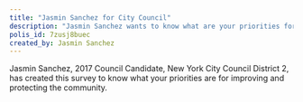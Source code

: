 ```yaml
---
title: "Jasmin Sanchez for City Council"
description: "Jasmin Sanchez wants to know what are your priorities for improving and protecting the community? Your voice matters. Tell us what you feel. Vote and comment on Talk to NYC."
polis_id: 7zusj8buec
created_by: Jasmin Sanchez
---
```


Jasmin Sanchez, 2017 Council Candidate, New York City Council District 2, has created this survey to know what your priorities are for improving and protecting the community.  

